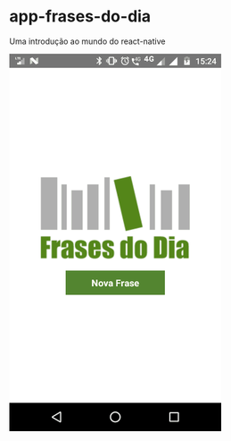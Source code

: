 # app-frases-do-dia
Uma introdução ao mundo do react-native

![sdfsdf](https://github.com/gutoleao2/app-frases-do-dia/blob/master/frasea-do-dia.gif)
